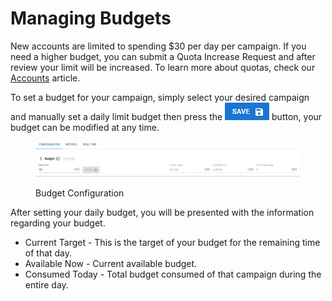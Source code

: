 # Managing Budgets

New accounts are limited to spending $30 per day per campaign. If you need a higher budget, you can submit a Quota Increase Request and after review your limit will be increased. To learn more about quotas, check our [Accounts](../accounts/#service-quotas) article.

To set a budget for your campaign, simply select your desired campaign and manually set a daily limit budget then press the <img src="../../.gitbook/assets/image (241).png" alt="Save" data-size="line"> button, your budget can be modified at any time.

<figure><img src="../../.gitbook/assets/Captura de tela 2024-12-05 073638.png" alt=""><figcaption><p>Budget Configuration</p></figcaption></figure>

After setting your daily budget, you will be presented with the information regarding your budget.

* Current Target - This is the target of your budget for the remaining time of that day.
* Available Now - Current available budget.
* Consumed Today - Total budget consumed of that campaign during the entire day.
